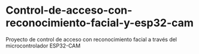 # Control-de-acceso-con-reconocimiento-facial-y-esp32-cam
 Proyecto de control de acceso con reconocimiento facial a través del microcontrolador ESP32-CAM
